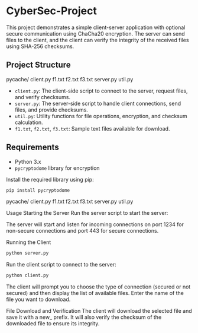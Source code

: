 # CyberSec-Project

This project demonstrates a simple client-server application with optional secure communication using ChaCha20 encryption. The server can send files to the client, and the client can verify the integrity of the received files using SHA-256 checksums.

## Project Structure
pycache/ client.py f1.txt f2.txt f3.txt server.py util.py


- `client.py`: The client-side script to connect to the server, request files, and verify checksums.
- `server.py`: The server-side script to handle client connections, send files, and provide checksums.
- `util.py`: Utility functions for file operations, encryption, and checksum calculation.
- `f1.txt`, `f2.txt`, `f3.txt`: Sample text files available for download.

## Requirements

- Python 3.x
- `pycryptodome` library for encryption

Install the required library using pip:

```sh
pip install pycryptodome
```

pycache/ client.py f1.txt f2.txt f3.txt server.py util.py

Usage
Starting the Server
Run the server script to start the server:

The server will start and listen for incoming connections on port 1234 for non-secure connections and port 443 for secure connections.

Running the Client
```sh
python server.py
```

Run the client script to connect to the server:
```sh
python client.py
```

The client will prompt you to choose the type of connection (secured or not secured) and then display the list of available files. Enter the name of the file you want to download.

File Download and Verification
The client will download the selected file and save it with a new_ prefix. It will also verify the checksum of the downloaded file to ensure its integrity.
